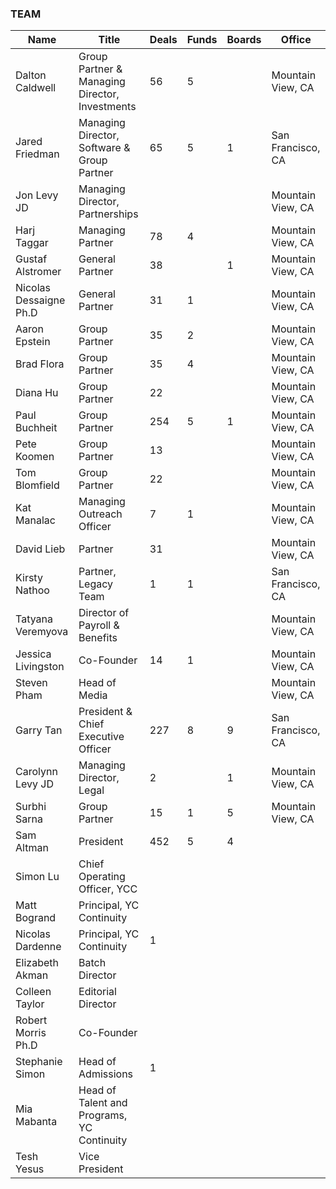 ### TEAM

| Name                   | Title                                    | Deals | Funds | Boards | Office            |
|------------------------|------------------------------------------|-------|-------|--------|-------------------|
| Dalton Caldwell        | Group Partner & Managing Director, Investments | 56    | 5     |        | Mountain View, CA |
| Jared Friedman         | Managing Director, Software & Group Partner | 65    | 5     | 1      | San Francisco, CA |
| Jon Levy JD            | Managing Director, Partnerships          |       |       |        | Mountain View, CA |
| Harj Taggar            | Managing Partner                         | 78    | 4     |        | Mountain View, CA |
| Gustaf Alstromer       | General Partner                          | 38    |       | 1      | Mountain View, CA |
| Nicolas Dessaigne Ph.D | General Partner                          | 31    | 1     |        | Mountain View, CA |
| Aaron Epstein          | Group Partner                            | 35    | 2     |        | Mountain View, CA |
| Brad Flora             | Group Partner                            | 35    | 4     |        | Mountain View, CA |
| Diana Hu               | Group Partner                            | 22    |       |        | Mountain View, CA |
| Paul Buchheit          | Group Partner                            | 254   | 5     | 1      | Mountain View, CA |
| Pete Koomen            | Group Partner                            | 13    |       |        | Mountain View, CA |
| Tom Blomfield          | Group Partner                            | 22    |       |        | Mountain View, CA |
| Kat Manalac            | Managing Outreach Officer                | 7     | 1     |        | Mountain View, CA |
| David Lieb             | Partner                                  | 31    |       |        | Mountain View, CA |
| Kirsty Nathoo          | Partner, Legacy Team                     | 1     | 1     |        | San Francisco, CA |
| Tatyana Veremyova      | Director of Payroll & Benefits           |       |       |        | Mountain View, CA |
| Jessica Livingston     | Co-Founder                               | 14    | 1     |        | Mountain View, CA |
| Steven Pham            | Head of Media                            |       |       |        | Mountain View, CA |
| Garry Tan              | President & Chief Executive Officer      | 227   | 8     | 9      | San Francisco, CA |
| Carolynn Levy JD       | Managing Director, Legal                 | 2     |       | 1      | Mountain View, CA |
| Surbhi Sarna           | Group Partner                            | 15    | 1     | 5      | Mountain View, CA |
| Sam Altman             | President                                | 452   | 5     | 4      |                   |
| Simon Lu               | Chief Operating Officer, YCC             |       |       |        |                   |
| Matt Bogrand           | Principal, YC Continuity                 |       |       |        |                   |
| Nicolas Dardenne       | Principal, YC Continuity                 | 1     |       |        |                   |
| Elizabeth Akman        | Batch Director                           |       |       |        |                   |
| Colleen Taylor         | Editorial Director                       |       |       |        |                   |
| Robert Morris Ph.D     | Co-Founder                               |       |       |        |                   |
| Stephanie Simon        | Head of Admissions                       | 1     |       |        |                   |
| Mia Mabanta            | Head of Talent and Programs, YC Continuity |     |       |        |                   |
| Tesh Yesus             | Vice President                           |       |       |        |                   |

